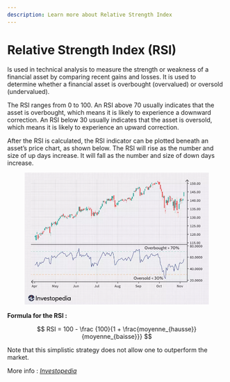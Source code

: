 ```yaml
---
description: Learn more about Relative Strength Index
---
```


# Relative Strength Index (RSI)

Is used in technical analysis to measure the strength or weakness of a financial asset by comparing recent gains and losses. It is used to determine whether a financial asset is overbought (overvalued) or oversold (undervalued).

The RSI ranges from 0 to 100. An RSI above 70 usually indicates that the asset is overbought, which means it is likely to experience a downward correction. An RSI below 30 usually indicates that the asset is oversold, which means it is likely to experience an upward correction.

After the RSI is calculated, the RSI indicator can be plotted beneath an asset’s price chart, as shown below. The RSI will rise as the number and size of up days increase. It will fall as the number and size of down days increase.

<figure><img src="../../.gitbook/assets/dotdash_final_Relative_Strength_Index_RSI_Jul_2020-01-98fcd0c032cb4f0da005c31c44440c90.webp" alt=""><figcaption></figcaption></figure>

**Formula for the RSI :**

$$
RSI = 100 - \frac {100}{1 + \frac{moyenne_{hausse}}{moyenne_{baisse}}}
$$

Note that this simplistic strategy does not allow one to outperform the market.

More info : [_Investopedia_](https://www.investopedia.com/terms/r/rsi.asp)
